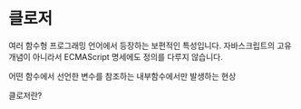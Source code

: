# 클로저

여러 함수형 프로그래밍 언어에서 등장하는 보편적인 특성입니다.
자바스크립트의 고유 개념이 아니라서 ECMAScript 명세에도 정의를 다루지 않습니다.

어떤 함수에서 선언한 변수를 참조하는 내부함수에서만 발생하는 현상

클로저란?
